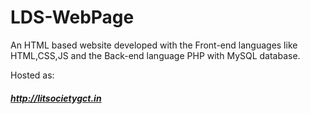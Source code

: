 # LDS-WebPage
An HTML based website developed with the Front-end languages like HTML,CSS,JS and the Back-end language PHP with MySQL database.

Hosted as:
##### http://litsocietygct.in
